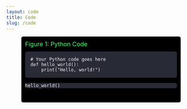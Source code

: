 ```yaml
---
layout: code
title: Code
slug: /code
---
```


<style>
  figure {
    background-color: black;
    color: #F8F8F2; /* Adjust text color as needed */
    padding: 10px;
    border-radius: 5px;
    margin-bottom: 20px;
  }

  figcaption {
    color: #50fa7b; /* Adjust caption color as needed */
    font-size: 16px;
    margin-bottom: 10px;
  }

  pre {
    margin: 0;
  }

  code {
    display: block;
    padding: 10px;
    border-radius: 5px;
    background-color: #282a36; /* Adjust code background color as needed */
  }
</style>

<figure>
  <figcaption>Figure 1: Python Code</figcaption>
  <pre><code class="python">
  # Your Python code goes here
  def hello_world():
      print("Hello, world!")

  hello_world()
  </code></pre>
</figure>
